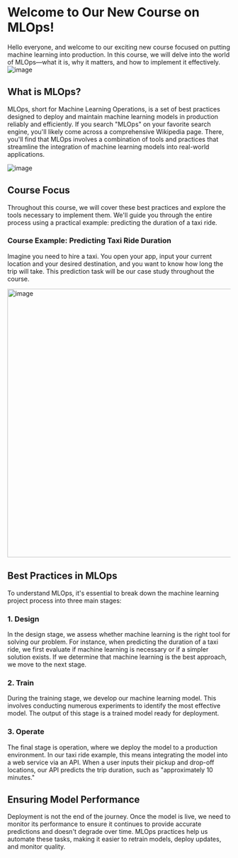 # Welcome to Our New Course on MLOps!

Hello everyone, and welcome to our exciting new course focused on putting machine learning into production. In this course, we will delve into the world of MLOps—what it is, why it matters, and how to implement it effectively.
![image](https://github.com/Knavneet/MLOPS/assets/28335200/1d6114fe-92aa-4fdd-8f5f-508e6a996bcb)


## What is MLOps?

MLOps, short for Machine Learning Operations, is a set of best practices designed to deploy and maintain machine learning models in production reliably and efficiently. If you search "MLOps" on your favorite search engine, you'll likely come across a comprehensive Wikipedia page. There, you'll find that MLOps involves a combination of tools and practices that streamline the integration of machine learning models into real-world applications.

![image](https://github.com/Knavneet/MLOPS/assets/28335200/f35ee442-b5eb-4d8e-9d0e-56378a0f3bec)


## Course Focus

Throughout this course, we will cover these best practices and explore the tools necessary to implement them. We'll guide you through the entire process using a practical example: predicting the duration of a taxi ride.

### Course Example: Predicting Taxi Ride Duration

Imagine you need to hire a taxi. You open your app, input your current location and your desired destination, and you want to know how long the trip will take. This prediction task will be our case study throughout the course.

<img width="606" alt="image" src="https://github.com/Knavneet/MLOPS/assets/28335200/e57e9bfa-2dcc-46be-a91c-09ae901ad207">


## Best Practices in MLOps

To understand MLOps, it's essential to break down the machine learning project process into three main stages:

### 1. Design

In the design stage, we assess whether machine learning is the right tool for solving our problem. For instance, when predicting the duration of a taxi ride, we first evaluate if machine learning is necessary or if a simpler solution exists. If we determine that machine learning is the best approach, we move to the next stage.

### 2. Train

During the training stage, we develop our machine learning model. This involves conducting numerous experiments to identify the most effective model. The output of this stage is a trained model ready for deployment.

### 3. Operate

The final stage is operation, where we deploy the model to a production environment. In our taxi ride example, this means integrating the model into a web service via an API. When a user inputs their pickup and drop-off locations, our API predicts the trip duration, such as "approximately 10 minutes."

## Ensuring Model Performance

Deployment is not the end of the journey. Once the model is live, we need to monitor its performance to ensure it continues to provide accurate predictions and doesn't degrade over time. MLOps practices help us automate these tasks, making it easier to retrain models, deploy updates, and monitor quality.

